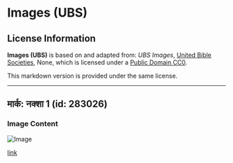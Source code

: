 # Images (UBS)

## License Information

**Images (UBS)** is based on and adapted from: _UBS Images_, [United Bible Societies](https://unitedbiblesocieties.org/), None, which is licensed under a [Public Domain CC0](https://creativecommons.org/public-domain/cc0/).

This markdown version is provided under the same license.



--------------------------------

## मार्क: नक्शा 1 (id: 283026)

### Image Content

![Image](https://cdn.aquifer.bible/aquifer-content/resources/Media/Map_Mark_6_1.jpg)

[link](https://cdn.aquifer.bible/aquifer-content/resources/Media/Map_Mark_6_1.jpg)


